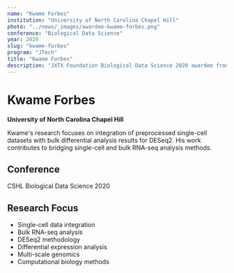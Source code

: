 ```yaml
---
name: "Kwame Forbes"
institution: "University of North Carolina Chapel Hill"
photo: "../news/_images/awardee-kwame-forbes.png"
conference: "Biological Data Science"
year: 2020
slug: "kwame-forbes"
program: "JTech"
title: "Kwame Forbes"
description: "JXTX Foundation Biological Data Science 2020 awardee from University of North Carolina Chapel Hill"
---
```


# Kwame Forbes

**University of North Carolina Chapel Hill**

Kwame's research focuses on integration of preprocessed single-cell datasets with bulk differential analysis results for DESeq2. His work contributes to bridging single-cell and bulk RNA-seq analysis methods.

## Conference
CSHL Biological Data Science 2020

## Research Focus
- Single-cell data integration
- Bulk RNA-seq analysis
- DESeq2 methodology
- Differential expression analysis
- Multi-scale genomics
- Computational biology methods